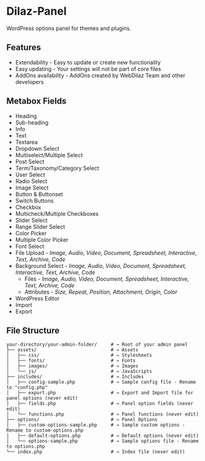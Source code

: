 # Dilaz-Panel
WordPress options panel for themes and plugins.

## Features
* Extendability - Easy to update or create new functionality 
* Easy updating - Your settings will not be part of core files
* AddOns availability - AddOns created by WebDilaz Team and other developers

## Metabox Fields
* Heading
* Sub-heading
* Info
* Text
* Textarea
* Dropdown Select 
* Multiselect/Multiple Select
* Post Select
* Term/Taxonomy/Category Select
* User Select
* Radio Select
* Image Select
* Button & Buttonset
* Switch Buttons
* Checkbox
* Multicheck/Multiple Checkboxes
* Slider Select
* Range Slider Select
* Color Picker
* Multiple Color Picker
* Font Select
* File Upload - *Image, Audio, Video, Document, Spreadsheet, Interactive, Text, Archive, Code*
* Background Select - *Image, Audio, Video, Document, Spreadsheet, Interactive, Text, Archive, Code*
	* Files - *Image, Audio, Video, Document, Spreadsheet, Interactive, Text, Archive, Code*
	* Attributes - *Size, Repeat, Position, Attachment, Origin, Color*
* WordPress Editor
* Import
* Export

## File Structure
```
your-directory/your-admin-folder/     # → Root of your admin panel
├── assets/                           # → Assets
│   ├── css/                          # → Stylesheets
│   ├── fonts/                        # → Fonts
│   ├── images/                       # → Images
│   └── js/                           # → JavaScripts
├── includes/                         # → Includes
│   ├── config-sample.php             # → Sample config file - Rename to "config.php"
│   ├── export.php                    # → Export and Import file for panel options (never edit)
│   ├── fields.php                    # → Panel option fields (never edit)
│   └── functions.php                 # → Panel functions (never edit)
├── options/                          # → Panel Options
│   ├── custom-options-sample.php     # → Sample custom options - Rename to custom-options.php
│   ├── default-options.php           # → Default options (never edit)
│   └── options-sample.php            # → Sample options file - Rename to options.php
└── index.php                         # → Index file (never edit)
```


